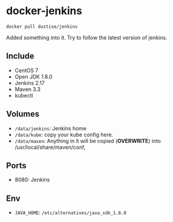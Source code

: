 # docker-jenkins

`docker pull dustise/jenkins`

Added something into it.
Try to follow the latest version of jenkins.

## Include

- CentOS 7
- Open JDK 1.8.0
- Jenkins 2.17
- Maven 3.3
- kubectl

## Volumes

- `/data/jenkins`: Jenkins home
- `/data/kube`: copy your kube config here.
- `/data/maven`: Anything in it will be copied (**OVERWRITE**) into /usr/local/share/maven/conf,

## Ports

- 8080: Jenkins

## Env

- `JAVA_HOME`: `/etc/alternatives/java_sdk_1.8.0`
